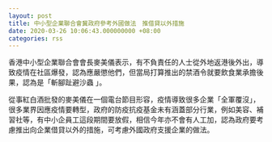 ```yaml
---
layout: post
title: 中小型企業聯合會冀政府參考外國做法　推借貸以外措施
date: 2020-03-26 10:06:43.000000000 +08:00
categories: rss
---
```


香港中小型企業聯合會會長麥美儀表示，有不負責任的人士從外地返港後外出，導致疫情在社區爆發，認為應嚴懲他們，但當局打算推出的禁酒令就要飲食業承擔後果，認為是「斬腳趾避沙蟲 」。

從事紅白酒批發的麥美儀在一個電台節目形容，疫情導致很多企業「全軍覆沒」，很多業界因應疫情要轉型，政府的防疫抗疫基金未有涵蓋部分行業，例如美容、補習社等，有中小企員工這段期間要放假，相信今年亦不會有人工加，認為政府要考慮推出向企業借貸以外的措施，可考慮外國政府支援企業的做法。
